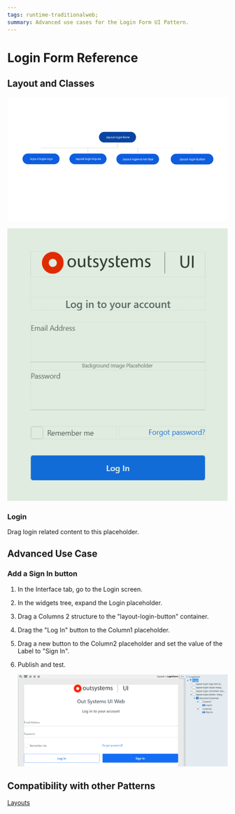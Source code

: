 ```yaml
---
tags: runtime-traditionalweb; 
summary: Advanced use cases for the Login Form UI Pattern.
---
```


# Login Form Reference

## Layout and Classes

![](<images/loginform-image-1.png>)

![](<images/loginform-image-2.png>)

### Login

Drag login related content to this placeholder.

## Advanced Use Case

### Add a Sign In button

1. In the Interface tab, go to the Login screen.

1. In the widgets tree, expand the Login placeholder.

1. Drag a Columns 2 structure to the "layout-login-button" container.

1. Drag the "Log In" button to the Column1 placeholder.

1. Drag a new button to the Column2 placeholder and set the value of the Label to "Sign In".

1. Publish and test.

    ![](<images/loginform-image-4.png>)

## Compatibility with other Patterns

[Layouts](../../../develop/ui/patterns/web/layout/layout-login.md)
